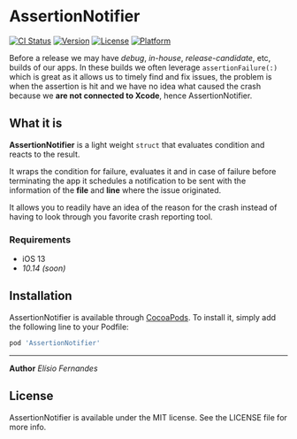 # AssertionNotifier

[![CI Status](https://img.shields.io/travis/elisioff/AssertionNotifier.svg?style=flat)](https://travis-ci.com/github/elisioff/AssertionNotifier)
[![Version](https://img.shields.io/cocoapods/v/AssertionNotifier.svg?style=flat)](https://cocoapods.org/pods/AssertionNotifier)
[![License](https://img.shields.io/cocoapods/l/AssertionNotifier.svg?style=flat)](https://cocoapods.org/pods/AssertionNotifier)
[![Platform](https://img.shields.io/cocoapods/p/AssertionNotifier.svg?style=flat)](https://cocoapods.org/pods/AssertionNotifier)


Before a release we may have _debug_, _in-house_, _release-candidate_, etc, builds of our apps. In these builds we often leverage `assertionFailure(:)` which is great as it allows us to timely find and fix issues, the problem is when the assertion is hit and we have no idea what caused the crash because we **are not connected to Xcode**, hence AssertionNotifier.

## What it is
**AssertionNotifier** is a light weight `struct` that evaluates condition and reacts to the result. 

It wraps the condition for failure, evaluates it and in case of failure before terminating the app it schedules a notification to be sent with the information of the **file** and **line** where the issue originated.

It allows you to readily have an idea of the reason for the crash instead of having to look through you favorite crash reporting tool.

### Requirements
- iOS 13
- _10.14 (soon)_

## Installation
AssertionNotifier is available through [CocoaPods](https://cocoapods.org). To install
it, simply add the following line to your Podfile:

```ruby
pod 'AssertionNotifier'
```

---
**Author** _Elísio Fernandes_

## License
AssertionNotifier is available under the MIT license. See the LICENSE file for more info.
